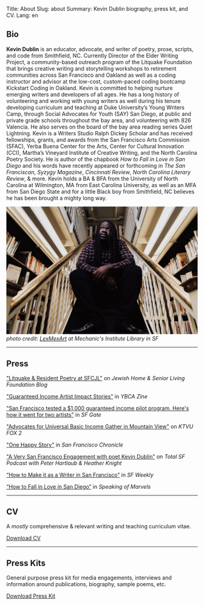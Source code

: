Title: About
Slug: about
Summary: Kevin Dublin biography, press kit, and CV.
Lang: en


## Bio

**Kevin Dublin** is an educator, advocate, and writer of poetry, prose, scripts, and code from Smithfield, NC. Currently Director of the Elder Writing Project, a community-based outreach program of the Litquake Foundation that brings creative writing and storytelling workshops to retirement communities across San Francisco and Oakland as well as a coding instructor and advisor at the low-cost, custom-paced coding bootcamp Kickstart Coding in Oakland. Kevin is committed to helping nurture emerging writers and developers of all ages. He has a long history of volunteering and working with young writers as well during his tenure developing curriculum and teaching at Duke University’s Young Writers Camp, through Social Advocates for Youth (SAY) San Diego, at public and private grade schools throughout the bay area, and volunteering with 826 Valencia. He also serves on the board of the bay area reading series Quiet Lightning. Kevin is a Writers Studio Ralph Dickey Scholar and has received fellowships, grants, and awards from the San Francisco Arts Commission (SFAC), Yerba Buena Center for the Arts, Center for Cultural Innovation (CCI), Martha’s Vineyard Institute of Creative Writing, and the North Carolina Poetry Society. He is author of the chapbook *How to Fall in Love in San Diego* and his words have recently appeared or forthcoming in *The San Franciscan*, *Syzygy Magazine*, *Cincinnati Review*, *North Carolina Literary Review*, & more. Kevin holds a BA & BFA from the University of North Carolina at Wilmington, MA from East Carolina University, as well as an MFA from San Diego State and for a little Black boy from Smithfield, NC believes he has been brought a mighty long way.

![photo of Kevin Dublin](../images/kevin-dublin.jpg)
*photo credit: [LexMexArt](https://www.lexmexart.com/) at Mechanic's Institute Library in SF*

***

## Press



["Litquake & Resident Poetry at SFCJL"](https://blog.jhslf.org/2022/04/18/litquake-resident-poetry-at-sfcjl/) on *Jewish Home & Senior Living Foundation Blog*

["Guaranteed Income Artist Impact Stories"](https://ybca.org/sf-gipa-artist-impact-kevin-dublin/) in *YBCA Zine*

["San Francisco tested a $1,000 guaranteed income pilot program. Here's how it went for two artists"](https://www.sfgate.com/sf-culture/article/sf-tests-guaranteed-income-program-16791353.php) in *SF Gate*

["Advocates for Universal Basic Income Gather in Mountain View"](https://www.ktvu.com/news/advocates-for-universal-basic-income-gather-in-mountain-view) on *KTVU FOX 2*

["One Happy Story"](https://www.sfchronicle.com/bayarea/heatherknight/article/One-happy-story-S-F-poet-spins-magic-with-15676756.php) in *San Francisco Chronicle*

["A Very San Francisco Engagement with poet Kevin Dublin"](https://podcasts.google.com/feed/aHR0cDovL3RoZWJpZ2V2ZW50LnNmY2hyb25pY2xlLmxpYnN5bnByby5jb20vcnNz/episode/M2VlMTk0ZjgtMTgwYy0xMWViLWE1MTQtZmYyYWNjMjdjNzg0) on *Total SF Podcast with Peter Hartlaub & Heather Knight*

[“How to Make it as a Writer in San Francisco”](https://www.sfweekly.com/topstories/nanowrimo-writer-san-francisco/) in *SF Weekly*

[“How to Fall in Love in San Diego”](https://spkofmarvels.wordpress.com/2017/11/03/kevin-dublin/) in *Speaking of Marvels*

***

## CV

A *mostly* comprehensive & relevant writing and teaching curriculum vitae.

<a class="button is-medium" href="../pdfs/Dublin_CV.pdf">Download CV</a>

*** 

## Press Kits

General purpose press kit for media engagements, interviews and information around publications, biography, sample poems, etc.

<a class="button is-medium" href="../pdfs/2021_Press_Kit.pdf">Download Press Kit</a>
